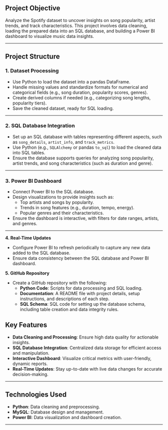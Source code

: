 ## Project Objective

Analyze the Spotify dataset to uncover insights on song popularity, artist trends, and track characteristics. This project involves data cleaning, loading the prepared data into an SQL database, and building a Power BI dashboard to visualize music data insights.

---

## Project Structure

### 1. Dataset Processing

- Use Python to load the dataset into a pandas DataFrame.
- Handle missing values and standardize formats for numerical and categorical fields (e.g., song duration, popularity scores, genres).
- Create derived columns if needed (e.g., categorizing song lengths, popularity tiers).
- Save the cleaned dataset, ready for SQL loading.

---

### 2. SQL Database Integration

- Set up an SQL database with tables representing different aspects, such as `song_details`, `artist_info`, and `track_metrics`.
- Use Python (e.g., `SQLAlchemy` or pandas `to_sql`) to load the cleaned data into SQL tables.
- Ensure the database supports queries for analyzing song popularity, artist trends, and song characteristics (such as duration and genre).

---

### 3. Power BI Dashboard

- Connect Power BI to the SQL database.
- Design visualizations to provide insights such as:
    - Top artists and songs by popularity.
    - Trends in song features (e.g., duration, tempo, energy).
    - Popular genres and their characteristics.
- Ensure the dashboard is interactive, with filters for date ranges, artists, and genres.

---

**4. Real-Time Updates**

- Configure Power BI to refresh periodically to capture any new data added to the SQL database.
- Ensure data consistency between the SQL database and Power BI dashboard.

 **5. GitHub Repository**

- Create a GitHub repository with the following:
    - **Python Code**: Scripts for data processing and SQL loading.
    - **Documentation**: A README file with project details, setup instructions, and descriptions of each step.
    - **SQL Schema**: SQL code for setting up the database schema, including table creation and data integrity rules.
 
## Key Features  
- **Data Cleaning and Processing**: Ensure high data quality for actionable insights.  
- **SQL Database Integration**: Centralized data storage for efficient access and manipulation.  
- **Interactive Dashboard**: Visualize critical metrics with user-friendly, dynamic reports.  
- **Real-Time Updates**: Stay up-to-date with live data changes for accurate decision-making.  

---

## Technologies Used  
- **Python**: Data cleaning and preprocessing.  
- **MySQL**: Database design and management.  
- **Power BI**: Data visualization and dashboard creation.
---
 ###

